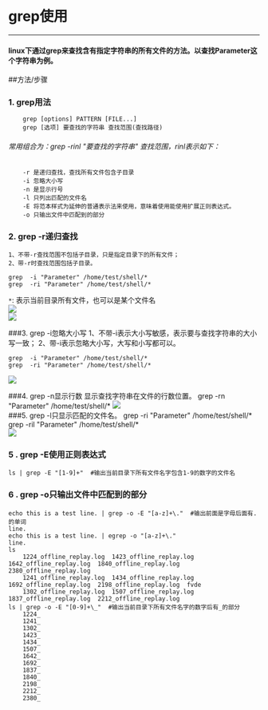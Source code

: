 # grep使用

----------
#### linux下通过grep来查找含有指定字符串的所有文件的方法。以查找Parameter这个字符串为例。

##方法/步骤
### 1. grep用法
	            
        grep [options] PATTERN [FILE...]
		grep [选项] 要查找的字符串 查找范围(查找路径)
###### 常用组合为：grep -rinl "要查找的字符串" 查找范围，rinl表示如下：
		
		-r 是递归查找，查找所有文件包含子目录
		-i 忽略大小写
		-n 是显示行号
		-l 只列出匹配的文件名
		-E 将范本样式为延伸的普通表示法来使用，意味着使用能使用扩展正则表达式。
		-o 只输出文件中匹配到的部分
		

### 2. grep -r递归查找
	1、不带-r查找范围不包括子目录，只是指定目录下的所有文件；   
    2、带-r时查找范围包括子目录。
   
    grep  -i "Parameter" /home/test/shell/*   
    grep  -ri "Parameter" /home/test/shell/*
 `*`: 表示当前目录所有文件，也可以是某个文件名  
![](https://imgsa.baidu.com/exp/pic/item/e49cf91190ef76c6a17baef49a16fdfaae516700.jpg)    
![](https://imgsa.baidu.com/exp/pic/item/c856613e6709c93d484a5a28983df8dcd0005471.jpg)

###3. grep -i忽略大小写
    1、不带-i表示大小写敏感，表示要与查找字符串的大小写一致；
    2、带-i表示忽略大小写，大写和小写都可以。

	grep  -i "Parameter" /home/test/shell/*
    grep  -ri "Parameter" /home/test/shell/*   
![](https://imgsa.baidu.com/exp/pic/item/1a94b36eddc451dad1a05a34b1fd5266d116325f.jpg)

###4. grep -n显示行数
    显示查找字符串在文件的行数位置。
	grep  -rn "Parameter" /home/test/shell/*
![](https://imgsa.baidu.com/exp/pic/item/5af4d7ea15ce36d30503d2ef3df33a87e850b1af.jpg)   
###5. grep -l只显示匹配的文件名。
	grep  -ri "Parameter" /home/test/shell/*
	grep  -ril "Parameter" /home/test/shell/*   
![](https://imgsa.baidu.com/exp/pic/item/86d5bac27d1ed21b46ce7d3aaa6eddc450da3fae.jpg)

### 5 . grep -E使用正则表达式 

	ls | grep -E "[1-9]+"  #输出当前目录下所有文件名字包含1-9的数字的文件名


### 6 . grep -o只输出文件中匹配到的部分

	echo this is a test line. | grep -o -E "[a-z]+\."  #输出前面是字母后面有.的单词
	line.
	echo this is a test line. | egrep -o "[a-z]+\."
	line.
	ls
		1224_offline_replay.log  1423_offline_replay.log  1642_offline_replay.log  1840_offline_replay.log  2380_offline_replay.log
		1241_offline_replay.log  1434_offline_replay.log  1692_offline_replay.log  2198_offline_replay.log  fvde
		1302_offline_replay.log  1507_offline_replay.log  1837_offline_replay.log  2212_offline_replay.log
	ls | grep -o -E "[0-9]+\_"  #输出当前目录下所有文件名字的数字后有_的部分
		1224_
		1241_
		1302_
		1423_
		1434_
		1507_
		1642_
		1692_
		1837_
		1840_
		2198_
		2212_
		2380_

	




